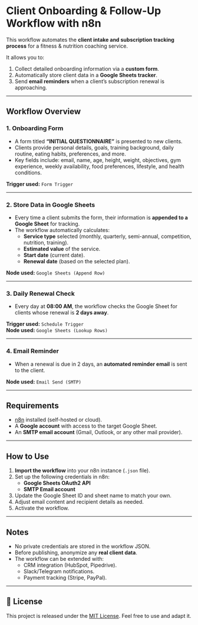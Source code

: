 #  Client Onboarding & Follow-Up Workflow with n8n

This workflow automates the **client intake and subscription tracking process** for a fitness & nutrition coaching service.  

It allows you to:
1. Collect detailed onboarding information via a **custom form**.  
2. Automatically store client data in a **Google Sheets tracker**.  
3. Send **email reminders** when a client’s subscription renewal is approaching.  

---

## Workflow Overview

### 1. Onboarding Form
- A form titled **“INITIAL QUESTIONNAIRE”** is presented to new clients.  
- Clients provide personal details, goals, training background, daily routine, eating habits, preferences, and more.  
- Key fields include: email, name, age, height, weight, objectives, gym experience, weekly availability, food preferences, lifestyle, and health conditions.  

 **Trigger used:** `Form Trigger`

---

### 2.  Store Data in Google Sheets
- Every time a client submits the form, their information is **appended to a Google Sheet** for tracking.  
- The workflow automatically calculates:  
  - **Service type** selected (monthly, quarterly, semi-annual, competition, nutrition, training).  
  - **Estimated value** of the service.  
  - **Start date** (current date).  
  - **Renewal date** (based on the selected plan).  

 **Node used:** `Google Sheets (Append Row)`

---

### 3.  Daily Renewal Check
- Every day at **08:00 AM**, the workflow checks the Google Sheet for clients whose renewal is **2 days away**.  

 **Trigger used:** `Schedule Trigger`  
 **Node used:** `Google Sheets (Lookup Rows)`

---

### 4.  Email Reminder
- When a renewal is due in 2 days, an **automated reminder email** is sent to the client.  

 **Node used:** `Email Send (SMTP)`

---

##  Requirements

- [n8n](https://n8n.io) installed (self-hosted or cloud).  
- A **Google account** with access to the target Google Sheet.  
- An **SMTP email account** (Gmail, Outlook, or any other mail provider).  

---

##  How to Use

1. **Import the workflow** into your n8n instance (`.json` file).  
2. Set up the following credentials in n8n:  
   - **Google Sheets OAuth2 API**  
   - **SMTP Email account**  
3. Update the Google Sheet ID and sheet name to match your own.  
4. Adjust email content and recipient details as needed.  
5. Activate the workflow. 

---

##  Notes

- No private credentials are stored in the workflow JSON.  
- Before publishing, anonymize any **real client data**.  
- The workflow can be extended with:  
  - CRM integration (HubSpot, Pipedrive).  
  - Slack/Telegram notifications.  
  - Payment tracking (Stripe, PayPal).  

---

## 📄 License
This project is released under the [MIT License](LICENSE). Feel free to use and adapt it.  
